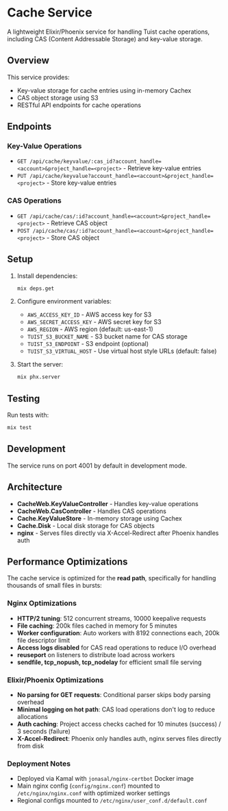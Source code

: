 # Cache Service

A lightweight Elixir/Phoenix service for handling Tuist cache operations, including CAS (Content Addressable Storage) and key-value storage.

## Overview

This service provides:
- Key-value storage for cache entries using in-memory Cachex
- CAS object storage using S3
- RESTful API endpoints for cache operations

## Endpoints

### Key-Value Operations
- `GET /api/cache/keyvalue/:cas_id?account_handle=<account>&project_handle=<project>` - Retrieve key-value entries
- `PUT /api/cache/keyvalue?account_handle=<account>&project_handle=<project>` - Store key-value entries

### CAS Operations
- `GET /api/cache/cas/:id?account_handle=<account>&project_handle=<project>` - Retrieve CAS object
- `POST /api/cache/cas/:id?account_handle=<account>&project_handle=<project>` - Store CAS object

## Setup

1. Install dependencies:
   ```bash
   mix deps.get
   ```

2. Configure environment variables:
   - `AWS_ACCESS_KEY_ID` - AWS access key for S3
   - `AWS_SECRET_ACCESS_KEY` - AWS secret key for S3
   - `AWS_REGION` - AWS region (default: us-east-1)
   - `TUIST_S3_BUCKET_NAME` - S3 bucket name for CAS storage
   - `TUIST_S3_ENDPOINT` - S3 endpoint (optional)
   - `TUIST_S3_VIRTUAL_HOST` - Use virtual host style URLs (default: false)

3. Start the server:
   ```bash
   mix phx.server
   ```

## Testing

Run tests with:
```bash
mix test
```

## Development

The service runs on port 4001 by default in development mode.

## Architecture

- **CacheWeb.KeyValueController** - Handles key-value operations
- **CacheWeb.CasController** - Handles CAS operations
- **Cache.KeyValueStore** - In-memory storage using Cachex
- **Cache.Disk** - Local disk storage for CAS objects
- **nginx** - Serves files directly via X-Accel-Redirect after Phoenix handles auth

## Performance Optimizations

The cache service is optimized for the **read path**, specifically for handling thousands of small files in bursts:

### Nginx Optimizations
- **HTTP/2 tuning**: 512 concurrent streams, 10000 keepalive requests
- **File caching**: 200k files cached in memory for 5 minutes
- **Worker configuration**: Auto workers with 8192 connections each, 200k file descriptor limit
- **Access logs disabled** for CAS read operations to reduce I/O overhead
- **reuseport** on listeners to distribute load across workers
- **sendfile, tcp_nopush, tcp_nodelay** for efficient small file serving

### Elixir/Phoenix Optimizations
- **No parsing for GET requests**: Conditional parser skips body parsing overhead
- **Minimal logging on hot path**: CAS load operations don't log to reduce allocations
- **Auth caching**: Project access checks cached for 10 minutes (success) / 3 seconds (failure)
- **X-Accel-Redirect**: Phoenix only handles auth, nginx serves files directly from disk

### Deployment Notes
- Deployed via Kamal with `jonasal/nginx-certbot` Docker image
- Main nginx config (`config/nginx.conf`) mounted to `/etc/nginx/nginx.conf` with optimized worker settings
- Regional configs mounted to `/etc/nginx/user_conf.d/default.conf`